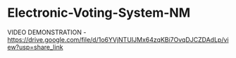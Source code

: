 # Electronic-Voting-System-NM 
VIDEO DEMONSTRATION - https://drive.google.com/file/d/1o6YVjNTUIJMx64zqKBi7OvqDJCZDAdLp/view?usp=share_link

